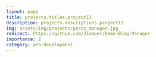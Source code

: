 ```yaml
---
layout: page
title: projects.titles.project13
description: projects.descriptions.project13
img: assets/img/projects/posts_manager.jpg
redirect: https://github.com/Ziumper/Demo-Blog-Manager
importance: 2
category: web-development
---
```


